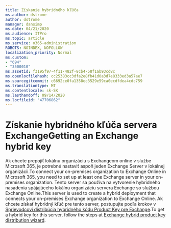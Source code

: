 ```yaml
---
title: Získanie hybridného kľúča
ms.author: dstrome
author: dstrome
manager: dansimp
ms.date: 04/21/2020
ms.audience: ITPro
ms.topic: article
ms.service: o365-administration
ROBOTS: NOINDEX, NOFOLLOW
localization_priority: Normal
ms.custom:
- "694"
- "3500010"
ms.assetid: f3195f97-4f11-482f-8cb4-58f1ab93cd8c
ms.openlocfilehash: cc25383cc3dfa2e8fb41d0a3d7e8333ed3a57ae7
ms.sourcegitcommit: c6692ce0fa1358ec3529e59ca0ecdfdea4cdc759
ms.translationtype: MT
ms.contentlocale: sk-SK
ms.lasthandoff: 09/14/2020
ms.locfileid: "47706862"
---
```

# <a name="getting-an-exchange-hybrid-key"></a><span data-ttu-id="46937-102">Získanie hybridného kľúča servera Exchange</span><span class="sxs-lookup"><span data-stu-id="46937-102">Getting an Exchange hybrid key</span></span>

<span data-ttu-id="46937-103">Ak chcete prepojiť lokálnu organizáciu s Exchangeom online v službe Microsoft 365, je potrebné nastaviť aspoň jeden Exchange Server v lokálnej organizácii.</span><span class="sxs-lookup"><span data-stu-id="46937-103">To connect your on-premises organization to Exchange Online in Microsoft 365, you need to set up at least one Exchange server in your on-premises organization.</span></span> <span data-ttu-id="46937-104">Tento server sa používa na vytvorenie hybridného nasadenia spájajúceho lokálnu organizáciu servera Exchange so službou Exchange Online.</span><span class="sxs-lookup"><span data-stu-id="46937-104">This server is used to create a hybrid deployment that connects your on-premises Exchange organization to Exchange Online.</span></span> <span data-ttu-id="46937-105">Ak chcete získať hybridný kľúč pre tento server, postupujte podľa krokov v [Sprievodcovi distribúcia hybridného kódu Product Key pre Exchange](https://aka.ms/hybridkey).</span><span class="sxs-lookup"><span data-stu-id="46937-105">To get a hybrid key for this server, follow the steps at [Exchange hybrid product key distribution wizard](https://aka.ms/hybridkey).</span></span>
  
